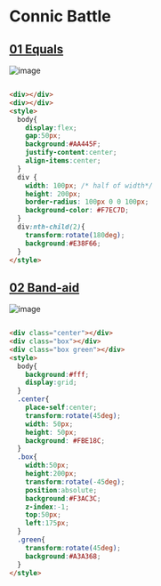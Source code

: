 # Connic Battle

## [01 Equals](https://cssbattle.dev/play/31)
![image](https://github.com/chavikothari2711/CSS-Battle-solution/assets/61689704/080d7d98-79f3-4498-9cc9-4c772513eb83)

```html

<div></div>
<div></div>
<style>
  body{
    display:flex;
    gap:50px;
    background:#AA445F;
    justify-content:center;
    align-items:center;
  }
  div {
    width: 100px; /* half of width*/
    height: 200px; 
    border-radius: 100px 0 0 100px;
    background-color: #F7EC7D;
  }
  div:nth-child(2){
    transform:rotate(180deg);
    background:#E38F66;
  }
</style>

```

## [02 Band-aid](https://cssbattle.dev/play/32)
![image](https://github.com/chavikothari2711/CSS-Battle-solution/assets/61689704/fd02fee7-946e-4cc6-8ab6-1dcdd8e60f1b)

```html

<div class="center"></div>
<div class="box"></div>
<div class="box green"></div>
<style>
  body{
    background:#fff;
    display:grid;
  }
  .center{
    place-self:center;
    transform:rotate(45deg);
    width: 50px;
    height: 50px;
    background: #FBE18C;
  }
  .box{
    width:50px;
    height:200px;
    transform:rotate(-45deg);
    position:absolute;
    background:#F3AC3C;
    z-index:-1;
    top:50px;
    left:175px;
  }
  .green{
    transform:rotate(45deg);
    background:#A3A368;
  }
</style>

```
